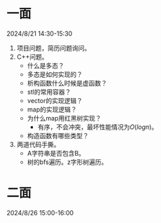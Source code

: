 # 一面

2024/8/21 14:30-15:30

1. 项目问题，简历问题询问。
2. C++问题。
	- 什么是多态？
	- 多态是如何实现的？
	- 析构函数什么时候是虚函数？
	- stl的常用容器？
	- vector的实现逻辑？
	- map的实现逻辑？
	- 为什么map用红黑树实现？
		- 有序，不会冲突，最坏性能情况为$O(logn)$。
	- 构造函数有哪些类型？
3. 两道代码手撕。
	- A字符串是否包含B。
	- 树的bfs遍历。z字形树遍历。

# 二面

2024/8/26 15:00-16:00